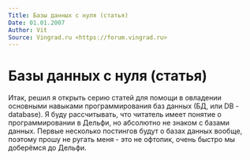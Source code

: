 ```yaml
---
Title: Базы данных с нуля (статья)
Date: 01.01.2007
Author: Vit
Source: Vingrad.ru <https://forum.vingrad.ru>
---
```



Базы данных с нуля (статья)
===========================

Итак, решил я открыть серию статей для помощи в овладении основными
навыками программирования баз данных (БД, или DB - database). Я буду
рассчитывать, что читатель имеет понятие о программировании в Дельфи, но
абсолютно не знаком с базами данных. Первые несколько постингов будут о
базах данных вообще, поэтому прошу не ругать меня - это не офтопик,
очень быстро мы доберёмся до Дельфи.


<!-- TOC -->
